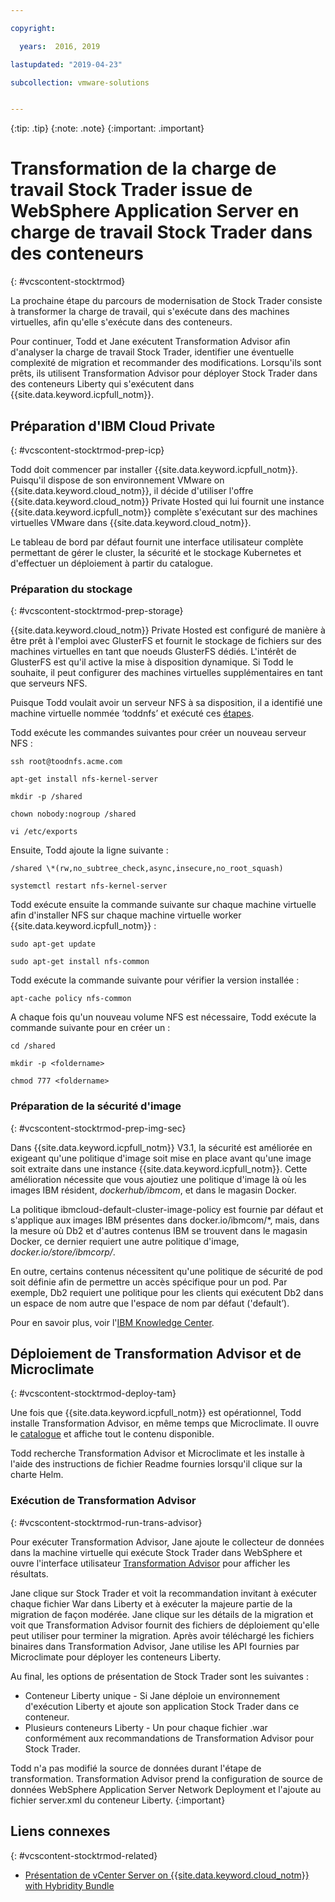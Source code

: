 ```yaml
---

copyright:

  years:  2016, 2019

lastupdated: "2019-04-23"

subcollection: vmware-solutions


---
```


{:tip: .tip}
{:note: .note}
{:important: .important}

# Transformation de la charge de travail Stock Trader issue de WebSphere Application Server en charge de travail Stock Trader dans des conteneurs
{: #vcscontent-stocktrmod}

La prochaine étape du parcours de modernisation de Stock Trader consiste à transformer la charge de travail, qui s'exécute dans des machines virtuelles, afin qu'elle s'exécute dans des conteneurs.

Pour continuer, Todd et Jane exécutent Transformation Advisor afin d'analyser la charge de travail Stock Trader, identifier une éventuelle complexité de migration et recommander des modifications. Lorsqu'ils sont prêts, ils utilisent Transformation Advisor pour déployer Stock Trader dans des conteneurs Liberty qui s'exécutent dans {{site.data.keyword.icpfull_notm}}.

## Préparation d'IBM Cloud Private
{: #vcscontent-stocktrmod-prep-icp}

Todd doit commencer par installer {{site.data.keyword.icpfull_notm}}. Puisqu'il dispose de son environnement VMware on {{site.data.keyword.cloud_notm}}, il décide d'utiliser l'offre {{site.data.keyword.cloud_notm}} Private Hosted qui lui fournit une instance {{site.data.keyword.icpfull_notm}} complète s'exécutant sur des machines virtuelles VMware dans {{site.data.keyword.cloud_notm}}.

Le tableau de bord par défaut fournit une interface utilisateur complète permettant de gérer le cluster, la sécurité et le stockage Kubernetes et d'effectuer un déploiement à partir du catalogue.

### Préparation du stockage
{: #vcscontent-stocktrmod-prep-storage}

{{site.data.keyword.cloud_notm}} Private Hosted est configuré de manière à être prêt à l'emploi avec GlusterFS et fournit le stockage de fichiers sur des machines virtuelles en tant que noeuds GlusterFS dédiés. L'intérêt de GlusterFS est qu'il active la mise à disposition dynamique. Si Todd le souhaite, il peut configurer des machines virtuelles supplémentaires en tant que serveurs NFS.

Puisque Todd voulait avoir un serveur NFS à sa disposition, il a identifié une machine virtuelle nommée ‘toddnfs’ et exécuté ces [étapes](https://help.ubuntu.com/community/SettingUpNFSHowTo).

Todd exécute les commandes suivantes pour créer un nouveau serveur NFS :

`ssh root@toodnfs.acme.com`

`apt-get install nfs-kernel-server`

`mkdir -p /shared`

`chown nobody:nogroup /shared`

`vi /etc/exports`

Ensuite, Todd ajoute la ligne suivante :

`/shared \*(rw,no_subtree_check,async,insecure,no_root_squash)`

`systemctl restart nfs-kernel-server`

Todd exécute ensuite la commande suivante sur chaque machine virtuelle afin d'installer NFS sur chaque machine virtuelle worker {{site.data.keyword.icpfull_notm}} :

`sudo apt-get update`

`sudo apt-get install nfs-common`

Todd exécute la commande suivante pour vérifier la version installée :

`apt-cache policy nfs-common`

A chaque fois qu'un nouveau volume NFS est nécessaire, Todd exécute la commande suivante pour en créer un :

`cd /shared`

`mkdir -p <foldername>`

`chmod 777 <foldername>`

### Préparation de la sécurité d'image
{: #vcscontent-stocktrmod-prep-img-sec}

Dans {{site.data.keyword.icpfull_notm}} V3.1, la sécurité est améliorée en exigeant qu'une politique d'image soit mise en place avant qu'une image soit extraite dans une instance {{site.data.keyword.icpfull_notm}}. Cette amélioration nécessite que vous ajoutiez une politique d'image là où les images IBM résident, *dockerhub/ibmcom*, et dans le magasin Docker.

La politique ibmcloud-default-cluster-image-policy est fournie par défaut et s'applique aux images IBM présentes dans docker.io/ibmcom/\*, mais, dans la mesure où Db2 et d'autres contenus IBM se trouvent dans le magasin Docker, ce dernier requiert une autre politique d'image, *docker.io/store/ibmcorp/*.

En outre, certains contenus nécessitent qu'une politique de sécurité de pod soit définie afin de permettre un accès spécifique pour un pod. Par exemple, Db2 requiert une politique pour les clients qui exécutent Db2 dans un espace de nom autre que l'espace de nom par défaut ('default’).

Pour en savoir plus, voir l'[IBM Knowledge Center](https://www.ibm.com/support/knowledgecenter/SSBS6K_3.1.0/manage_cluster/enable_pod_security.html).

## Déploiement de Transformation Advisor et de Microclimate
{: #vcscontent-stocktrmod-deploy-tam}

Une fois que {{site.data.keyword.icpfull_notm}} est opérationnel, Todd installe Transformation Advisor, en même temps que Microclimate. Il ouvre le [catalogue](https://www.ibm.com/cloud/private/architecture) et affiche tout le contenu disponible.

Todd recherche Transformation Advisor et Microclimate et les installe à l'aide des instructions de fichier Readme fournies lorsqu'il clique sur la charte Helm.

### Exécution de Transformation Advisor
{: #vcscontent-stocktrmod-run-trans-advisor}

Pour exécuter Transformation Advisor, Jane ajoute le collecteur de données dans la machine virtuelle qui exécute Stock Trader dans WebSphere et ouvre l'interface utilisateur [Transformation
Advisor](https://developer.ibm.com/recipes/tutorials/using-the-transformation-advisor-on-ibm-cloud-private/) pour afficher les résultats.

Jane clique sur Stock Trader et voit la recommandation invitant à exécuter chaque fichier War dans Liberty et à exécuter la majeure partie de la migration de façon modérée. Jane clique sur les détails de la migration et voit que Transformation Advisor fournit des fichiers de déploiement qu'elle peut utiliser pour terminer la migration. Après avoir téléchargé les fichiers binaires dans Transformation Advisor, Jane utilise les API fournies par Microclimate pour déployer les conteneurs Liberty.

Au final, les options de présentation de Stock Trader sont les suivantes :
* Conteneur Liberty unique - Si Jane déploie un environnement d'exécution Liberty et ajoute son application Stock Trader dans ce conteneur.
* Plusieurs conteneurs Liberty - Un pour chaque fichier .war conformément aux recommandations de Transformation Advisor pour Stock Trader.

Todd n'a pas modifié la source de données durant l'étape de transformation. Transformation Advisor prend la configuration de source de données WebSphere Application Server Network Deployment et l'ajoute au fichier server.xml du conteneur Liberty.
{:important}

## Liens connexes
{: #vcscontent-stocktrmod-related}

* [Présentation de vCenter Server on {{site.data.keyword.cloud_notm}} with Hybridity Bundle](/docs/services/vmwaresolutions/archiref/vcs?topic=vmware-solutions-vcs-hybridity-intro)
